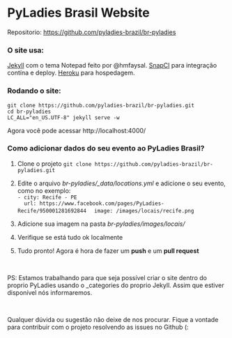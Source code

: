 # PyLadies Brasil Website

Repositorio: https://github.com/pyladies-brazil/br-pyladies

### O site usa:

[Jekyll]() com o tema Notepad feito por @hmfaysal.
[SnapCI]() para integração contína e deploy.
[Heroku]() para hospedagem.

### Rodando o site:
``git clone https://github.com/pyladies-brazil/br-pyladies.git``  
``cd br-pyladies``  
``LC_ALL="en_US.UTF-8" jekyll serve -w``


Agora você pode acessar http://localhost:4000/

### Como adicionar dados do seu evento ao PyLadies Brasil?

1. Clone o projeto
``git clone https://github.com/pyladies-brazil/br-pyladies.git``

2. Edite o arquivo *br-pyladies/_data/locations.yml* e adicione o seu evento, como no exemplo:  
``- city: Recife - PE``  
``   url: https://www.facebook.com/pages/PyLadies-Recife/950001281692844 `` 
``  image: /images/locais/recife.png``

3. Adicione sua imagem na pasta *br-pyladies/images/locais/*

4. Verifique se está tudo ok localmente

5. Tudo pronto! Agora é hora de fazer um **push** e um **pull request**

<br>

PS: Estamos trabalhando para que seja possível criar o site dentro do proprio PyLadies usando o _categories do proprio Jekyll. Assim que estiver disponível nós informaremos.

<br>

Qualquer dúvida ou sugestão não deixe de nos procurar. Fique a vontade para contribuir com o projeto resolvendo as issues no Github (:
  




